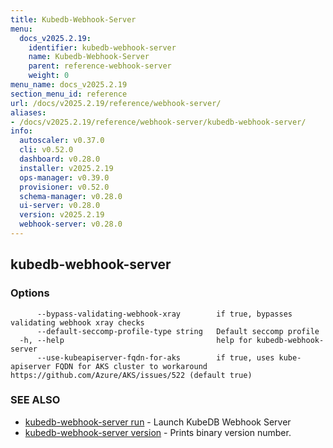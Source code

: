 ```yaml
---
title: Kubedb-Webhook-Server
menu:
  docs_v2025.2.19:
    identifier: kubedb-webhook-server
    name: Kubedb-Webhook-Server
    parent: reference-webhook-server
    weight: 0
menu_name: docs_v2025.2.19
section_menu_id: reference
url: /docs/v2025.2.19/reference/webhook-server/
aliases:
- /docs/v2025.2.19/reference/webhook-server/kubedb-webhook-server/
info:
  autoscaler: v0.37.0
  cli: v0.52.0
  dashboard: v0.28.0
  installer: v2025.2.19
  ops-manager: v0.39.0
  provisioner: v0.52.0
  schema-manager: v0.28.0
  ui-server: v0.28.0
  version: v2025.2.19
  webhook-server: v0.28.0
---
```


## kubedb-webhook-server



### Options

```
      --bypass-validating-webhook-xray        if true, bypasses validating webhook xray checks
      --default-seccomp-profile-type string   Default seccomp profile
  -h, --help                                  help for kubedb-webhook-server
      --use-kubeapiserver-fqdn-for-aks        if true, uses kube-apiserver FQDN for AKS cluster to workaround https://github.com/Azure/AKS/issues/522 (default true)
```

### SEE ALSO

* [kubedb-webhook-server run](/docs/v2025.2.19/reference/webhook-server/kubedb-webhook-server_run)	 - Launch KubeDB Webhook Server
* [kubedb-webhook-server version](/docs/v2025.2.19/reference/webhook-server/kubedb-webhook-server_version)	 - Prints binary version number.

